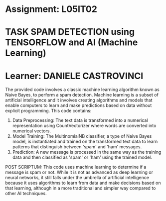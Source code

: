 # Assignment: L05IT02 
# TASK SPAM DETECTION using TENSORFLOW and AI (Machine Learning)
# Learner: DANIELE CASTROVINCI

 
The provided code involves  a classic machine learning algorithm known as Naive Bayes, to perform a spam detection.
Machine learning is a subset of artificial intelligence and it involves creating algorithms and models that enable computers
to learn and make predictions  based on data without explicit programming. 
This code contains:
1) Data Preprocessing:
The text data is transformed into a numerical representation using CountVectorizer where words are converted into numerical vectors.
2) Model Training:
The MultinomialNB classifier, a type of Naive Bayes model, is instantiated and trained on the transformed text data to learn patterns
that distinguish between 'spam' and 'ham' messages.
3) Prediction: A new message is processed in the same way as the training data and then classified as 'spam' or 'ham' using the trained model.


POST SCRIPTUM:
This code uses machine learning to determine if a message is spam or not. While it is not as advanced as deep learning or neural networks, it still falls under the umbrella of artificial intelligence because it uses algorithms to learn from data and make decisions based on that learning, although in a more traditional and simpler way compared to other AI techniques.
